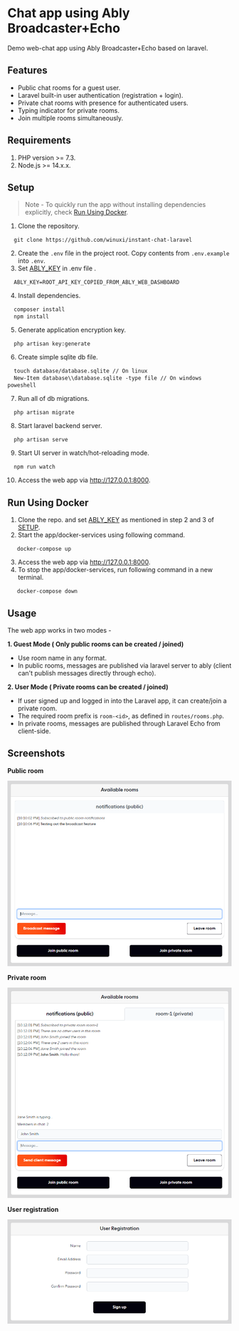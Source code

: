 # Chat app using Ably Broadcaster+Echo

Demo web-chat app using Ably Broadcaster+Echo based on laravel.

## Features
* Public chat rooms for a guest user.
* Laravel built-in user authentication (registration + login).
* Private chat rooms with presence for authenticated users.
* Typing indicator for private rooms.
* Join multiple rooms simultaneously.

## Requirements
1. PHP version >= 7.3.
2. Node.js >= 14.x.x.

## Setup
> Note - To quickly run the app without installing dependencies explicitly, check [Run Using Docker](#run-using-docker).

1. Clone the repository.
```
  git clone https://github.com/winuxi/instant-chat-laravel
```
2. Create the `.env` file in the project root. Copy contents from `.env.example` into `.env`.
3. Set [ABLY_KEY](https://faqs.ably.com/setting-up-and-managing-api-keys) in .env file .
```
  ABLY_KEY=ROOT_API_KEY_COPIED_FROM_ABLY_WEB_DASHBOARD
```
4. Install dependencies.
```
  composer install
  npm install
```
5. Generate application encryption key.
```
  php artisan key:generate
```
6. Create simple sqlite db file.
```
  touch database/database.sqlite // On linux
  New-Item database\\database.sqlite -type file // On windows poweshell
```
7. Run all of db migrations.
```
  php artisan migrate
```
8. Start laravel backend server.
```
  php artisan serve 
```
9. Start UI server in watch/hot-reloading mode.
```
  npm run watch
```
10. Access the web app via http://127.0.0.1:8000.

## Run Using Docker

1. Clone the repo. and set [ABLY_KEY](https://faqs.ably.com/setting-up-and-managing-api-keys) as mentioned in step 2 and 3 of [SETUP](#setup).
2. Start the app/docker-services using following command.
```
   docker-compose up
```
3. Access the web app via http://127.0.0.1:8000.
4. To stop the app/docker-services, run following command in a new terminal.
```
   docker-compose down
```

## Usage
The web app works in two modes -

**1. Guest Mode ( Only public rooms can be created / joined)**
- Use room name in any format.
- In public rooms, messages are published via laravel server to ably (client can't publish messages directly through echo).

**2. User Mode ( Private rooms can be created / joined)**
- If user signed up and logged in into the Laravel app, it can create/join a private room.
- The required room prefix is `room-<id>`, as defined in `routes/rooms.php`.
- In private rooms, messages are published through Laravel Echo from client-side. 

## Screenshots

**Public room**

<img src="docs/images/public_room.png" alt="Public room example">

**Private room**

<img src="docs/images/private_room.png" alt="Private room example">

**User registration**

<img src="docs/images/registration.png" alt="User registration example">
